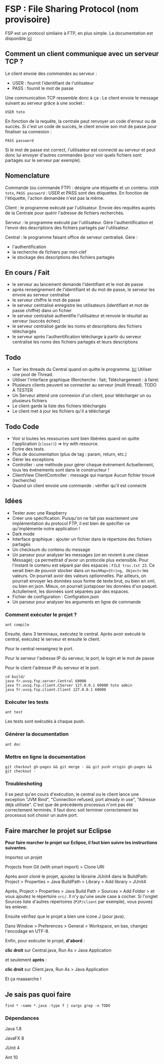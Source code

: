 # FSP : File Sharing Protocol (nom provisoire)


FSP est un protocol similaire à FTP, en plus simple.
La documentation est disponible [ici](https://poulpy.github.io/P2P/)

## Comment un client communique avec un serveur TCP ?

Le client envoie des *commandes* au serveur :
- USER : fournit l'identifiant de l'utilisateur
- PASS : fournit le mot de passe

Une communication TCP ressemble donc à ça :
Le client envoie le message suivant au serveur grâce à une socket :

`USER toto`


En fonction de la requête, la centrale peut renvoyer un code d'erreur ou de succès.
Si c'est un code de succès, le client envoie son mot de passe pour finaliser sa connexion :

`PASS password`

Si le mot de passe est correct, l'utilisateur est connecté au serveur et peut donc lui
envoyer d'autres commandes (pour voir quels fichiers sont partagés sur le serveur par exemple).

## Nomenclature

Commande (ou commande FTP) : désigne une étiquette et un contenu. `USER toto`, `PASS password` : USER et PASS sont des étiquettes. En fonction de l'étiquette, l'action demandée n'est pas la même.

Client : le programme exécuté par l'utilisateur. Envoie des requêtes auprès de la Centrale pour quérir l'adresse de fichiers recherchés.

Serveur : le programme exécuté par l'utilisateur. Gère l'authentification et l'envoi des descriptions des fichiers partagés par l'utilisateur.

Central : le programme faisant office de serveur centralisé. Gère :
- l'authentification
- la recherche de fichiers par mot-clef
- le stockage des descriptions des fichiers partagés

## En cours / Fait

- le serveur au lancement demande l'identifiant et le mot de passe
- après renseignement de l'identifiant et du mot de passe, le serveur les envoie au serveur centralisé
- le serveur chiffre le mot de passe
- le serveur centralisé enregistre les utilisateurs (identifiant et mot de passe chiffré) dans un fichier
- le serveur centralisé authentifie l'utilisateur et renvoie le résultat au serveur (succès échec)
- le serveur centralisé garde les noms et descriptions des fichiers téléchargés
- le serveur après l'authentification télécharge à partir du serveur centralisé les noms des fichiers partagés et leurs descriptions

## Todo


- Tuer les threads du Central quand on quitte le programme. [Ici](https://docs.oracle.com/javase/1.5.0/docs/guide/misc/threadPrimitiveDeprecation.html)
Utiliser une pool de Thread.
- Utiliser l'interface graphique (Rercherche : fait; Téléchargement : à faire)
- Plusieurs clients peuvent se connecter au serveur (multi thread). TODO A TESTER
- Un Serveur attend une connexion d'un client, pour télécharger un ou plusieurs fichiers
- Le client garde la liste des fichiers téléchargés
- Le client met à jour les fichiers qu'il a téléchargé

## Todo Code

- Voir si toutes les ressources sont bien libérées quand on quitte l'application (`close()`) => try with resource.
- Ecrire des tests.
- Plus de documentation (plus de tag : param, return, etc.)
- Gérer les exceptions
- Controller : une méthode pour gérer chaque événement Actuellement, tous les événements sont dans le constructeur !
- ClientView ClientController : message qui marque Aucun fichier trouvé (recherche)
- Quand un client envoie une commande : vérifier qu'il est connecté



## Idées

- Tester avec une Raspberry
- Créer une spécification.
Puisqu'on ne fait pas exactement une implémentation du protocol FTP,
il est bien de spécifier ce qu'implémente notre application !
- Dark mode
- Interface graphique : ajouter un fichier dans le répertoire des fichiers partagés
- Un checksum du contenu du message
- Un parseur pour analyser les messages (on en revient à une classe Message);
ça permettrait d'avoir un protocole plus extensible. Pour l'instant le contenu est séparé par des espaces :
`FILE truc.txt 23`. Ce serait bien de pouvoir stocker dans un `HashMap<String, Object>` les valeurs. On pourrait avoir des valeurs optionnelles.
Par ailleurs, on pourrait envoyer les données sous forme de texte brut, ou bien en xml, ou bien en json.
Mieux, on pourrait juxtaposer les données d'un paquet. Actullement, les données sont séparées par des espaces.
- Fichier de configuration : Configration.json
- Un parseur pour analyser les arguments en ligne de commande

### Comment exécuter le projet ?


```
ant compile
```

Ensuite, dans 3 terminaux, exécutez le central. Après avoir exécuté le central, exécutez le serveur et ensuite le client.

Pour le central renseignez le port.

Pour le serveur l'adresse IP du serveur, le port, le login et le mot de passe

Pour le client l'adresse IP du serveur et le port.

```
cd build/
java fr.uvsq.fsp.server.Central 60000
java fr.uvsq.fsp.client.CServer 127.0.0.1 60000 toto admin
java fr.uvsq.fsp.client.Client 127.0.0.1 60000
```

### Exécuter les tests


```
ant test
```

Les tests sont exécutés à chaque push.


### Générer la documentation


```
ant doc
```

### Mettre en ligne la documentation

```
git checkout gh-pages && git merge - && git push origin gh-pages && git checkout -
```

### Troubleshoting

Il se peut qu'en cours d'exécution, le central ou le client lance une exception "JVM Bind", "Connection refused, port already in use", "Adresse déjà utilisée".
C'est que de précédents processus n'ont pas été correctement terminés. Il faut donc soit terminer correctement les processus soit choisir un autre port.

## Faire marcher le projet sur Eclipse

**Pour faire marcher le projet sur Eclipse, il faut bien suivre les instructions suivantes.**

Importez un projet

Projects from Git (with smart import) > Clone URI

Après avoir cloné le projet, ajoutez la librairie JUnit4 dans le BuildPath: 
Project > Properties > Java BuildPath > Library > Add library > JUnit4

Après, Project > Properties > Java Build Path > Sources > Add Folder > et vous ajoutez le répertoire `src/`. Il n'y qu'une seule case à cocher. Si l'onglet Sources liste d'autres répertoires (`P2P/client` par exemple), vous pouvez les enlever.

Ensuite vérifiez que le projet a bien une icone J (pour java).

Dans Window > Preferences > General > Workspace, en bas, changez l'encodage en UTF-8.

Enfin, pour exécuter le projet, **d'abord** : 

**clic droit** sur Central.java, Run As > Java Application

et seulement **après** :

**clic droit** sur Client.java, Run As > Java Application

Et ça maaaarche !



## Je sais pas quoi faire

`find * -name *.java -type f | xargs grep -n TODO`

### Dépendances

Java 1.8

JavaFX 8

JUnit 4

Ant 10

